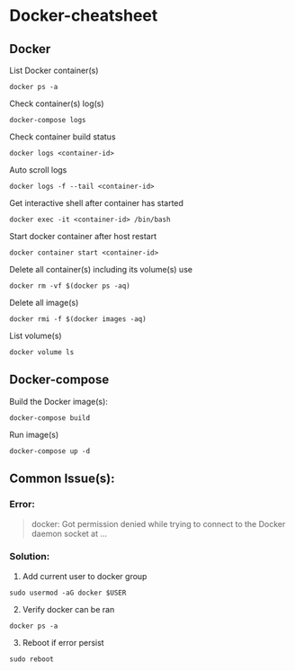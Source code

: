 # Docker-cheatsheet

## Docker
List Docker container(s)
```
docker ps -a
```

Check container(s) log(s)
```
docker-compose logs
```

Check container build status
```
docker logs <container-id>
```

Auto scroll logs
```
docker logs -f --tail <container-id>
```

Get interactive shell after container has started
```
docker exec -it <container-id> /bin/bash
```

Start docker container after host restart
```
docker container start <container-id>
```

Delete all container(s) including its volume(s) use
```
docker rm -vf $(docker ps -aq)
```

Delete all image(s)
```
docker rmi -f $(docker images -aq)
```

List volume(s)
```
docker volume ls
```

## Docker-compose
Build the Docker image(s):
```
docker-compose build
```

Run image(s)
```
docker-compose up -d
```

## Common Issue(s):
### Error: 
> docker: Got permission denied while trying to connect to the Docker daemon socket at ...

### Solution:
1. Add current user to docker group
```
sudo usermod -aG docker $USER
```
2. Verify docker can be ran
```
docker ps -a
```
3. Reboot if error persist
```
sudo reboot
```
